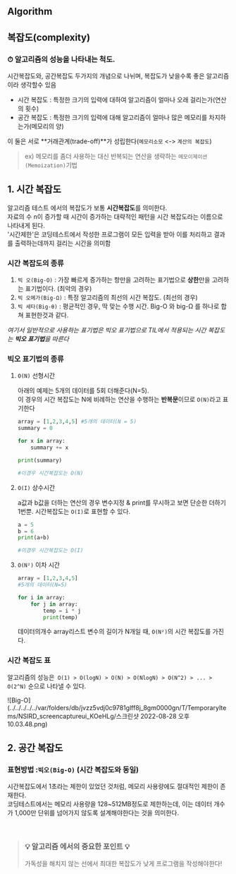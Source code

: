 Algorithm
---

## 복잡도(complexity)

### ⏱ 알고리즘의 성능을 나타내는 척도.

시간복잡도와, 공간복잡도 두가지의 개념으로 나뉘며, 복잡도가 낮을수록 좋은 알고리즘이라 생각할수 있음

- 시간 복잡도 : 특정한 크기의 입력에 대하여 알고리즘이 얼마나 오래 걸리는가(연산의 횟수)
- 공간 복잡도 : 특정한 크기의 입력에 대해 알고리즘이 얼마나 많은 메모리를 차지하는가(메모리의 양)

이 둘은 서로 **거래관계(trade-off)**가 성립한다(`메모리소모` <-> `계산의 복잡도`)
> ex) 메모리를 좀더 사용하는 대신 반복되는 연산을 생략하는 `메모이제이션(Memoization)`기법

## 1. 시간 복잡도

알고리즘 테스트 에서의 복잡도가 보통 **시간복잡도**를 의미한다.<br>
자료의 수 n이 증가할 때 시간이 증가하는 대략적인 패턴을 시간 복잡도라는 이름으로 나타내게 된다.<br>
'시간제한'은 코딩테스트에서 작성한 프로그램이 모든 입력을 받아 이를 처리하고 결과를 출력하는데까지 걸리는 시간을 의미함


### 시간 복잡도의 종류
  1. `빅 오(Big-O)` : 가장 빠르게 증가하는 항만을 고려하는 표기법으로 **상한**만을 고려하는 표기법이다. (최악의 경우)
  2. `빅 오메가(Big-Ω)` :  특정 알고리즘의 최선의 시간 복잡도. (최선의 경우)
  3. `빅 세타(Big-θ)` : 평균적인 경우, 딱 맞는 수행 시간. Big-O 와 big-Ω 를 하나로 합쳐 표현한것과 같다.

_여기서 일반적으로 사용하는 표기법은 빅오 표기법으로 TIL에서 적용되는 시간 복잡도는 **빅오 표기법**을 따른다_

### 빅오 표기법의 종류
1. `O(N)` 선형시간

    아래의 예제는 5개의 데이터를 5회 더해준다(N=5).<br> 이 경우의 시간 복잡도는 N에 비례하는 연산을 수행하는 **반복문**이므로 `O(N)`라고 표기한다

    ```python
    array = [1,2,3,4,5] #5개의 데이터(N = 5)
    summary = 0 

    for x in array:
        summary += x

    print(summary) 

    #이경우 시간복잡도는 O(N)
    ```

2. `O(I)` 상수시간

    a값과 b값을 더하는 연산의 경우 변수지정 & print를 무시하고 보면 단순한 더하기 1번뿐. 시간복잡도는 `O(I)`로 표현할 수 있다.

    ```python
    a = 5
    b = 6
    print(a+b)

    #이경우 시간복잡도는 O(I)
    ```

3. `O(N²)` 이차 시간

    ```python
    array = [1,2,3,4,5]
    #5개의 데이터(N=5)

    for i in array:
        for j in array:
            temp = i * j
            print(temp)
    ```

    데이터의개수 array리스트 변수의 길이가 N개일 때, `O(N²)`의 시간 복잡도를 가진다.<br>

### 시간 복잡도 표
알고리즘의 성능은` O(1) > O(logN) > O(N) > O(NlogN) > O(N^2) > ... > O(2^N)` 순으로 나타낼 수 있다.

![Big-O](../../../../../var/folders/db/jvzz5vdj0c9781glff8j_8gm0000gn/T/TemporaryItems/NSIRD_screencaptureui_KOeHLg/스크린샷 2022-08-28 오후 10.03.48.png)

## 2. 공간 복잡도
### 표현방법  :`빅오(Big-O)` (시간 복잡도와 동일)

시간복잡도에서 1초라는 제한이 있었던 것처럼, 메모리 사용량에도 절대적인 제한이 존재한다. <br>
코딩테스트에서는 메모리 사용량을 128~512MB정도로 제한하는데, 이는 데이터 개수가 1,000만 단위를 넘어가지 않도록 설계해야한다는 것을 의미한다.


<br>

> ### 💡 알고리즘 에서의 중요한 포인트 💡
> 가독성을 해치지 않는 선에서 최대한 복잡도가 낮게 프로그램을 작성해야한다!
